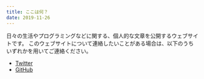 ```yaml
---
title: ここは何？
date: 2019-11-26
---
```


日々の生活やプログラミングなどに関する、個人的な文章を公開するウェブサイトです。
このウェブサイトについて連絡したいことがある場合は、以下のうちいずれかを用いてご連絡ください。

* [Twitter](https://twitter.com/dolpen)
* [GitHub](https://github.com/dolpen)
